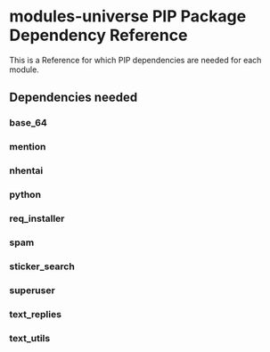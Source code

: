 # modules-universe PIP Package Dependency Reference

This is a Reference for which PIP dependencies are needed for each module.

## Dependencies needed

### base_64

### mention

### nhentai

### python

### req_installer

### spam

### sticker_search

### superuser

### text_replies

### text_utils
